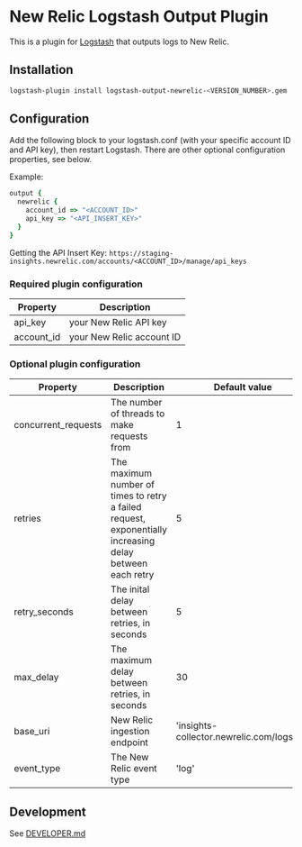 # New Relic Logstash Output Plugin

This is a plugin for [Logstash](https://github.com/elastic/logstash) that outputs logs to New Relic.

## Installation

```sh
logstash-plugin install logstash-output-newrelic-<VERSION_NUMBER>.gem
```

## Configuration

Add the following block to your logstash.conf (with your specific account ID and API key), then restart Logstash.
There are other optional configuration properties, see below.

Example:
```rb
output {
  newrelic {
    account_id => "<ACCOUNT_ID>"
    api_key => "<API_INSERT_KEY>"
  }
}
```

Getting the API Insert Key:
`https://staging-insights.newrelic.com/accounts/<ACCOUNT_ID>/manage/api_keys`


### Required plugin configuration

| Property | Description |
|---|---|
| api_key | your New Relic API key |
| account_id | your New Relic account ID |

### Optional plugin configuration

| Property | Description | Default value |
|---|---|---|
| concurrent_requests | The number of threads to make requests from | 1 |
| retries | The maximum number of times to retry a failed request, exponentially increasing delay between each retry | 5 |
| retry_seconds | The inital delay between retries, in seconds | 5 |
| max_delay | The maximum delay between retries, in seconds | 30 |
| base_uri | New Relic ingestion endpoint | 'insights-collector.newrelic.com/logs/v1' |
| event_type | The New Relic event type | 'log' |

## Development 

See [DEVELOPER.md](DEVELOPER.md)
